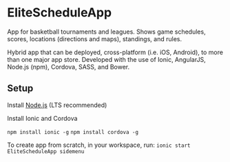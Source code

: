 # EliteScheduleApp
 
App for basketball tournaments and leagues. Shows game schedules, scores, locations (directions and maps), standings, and rules.
 
Hybrid app that can be deployed, cross-platform (i.e. iOS, Android), to more than one major app store. Developed with the use of Ionic, AngularJS, Node.js (npm), Cordova, SASS, and Bower.
 
## Setup 
 
Install [Node.js](https://nodejs.org/en/) (LTS recommended)
   
Install Ionic and Cordova
 
`npm install ionic -g`
`npm install cordova -g`
    
To create app from scratch, in your workspace, run: 
`ionic start EliteScheduleApp sidemenu`
